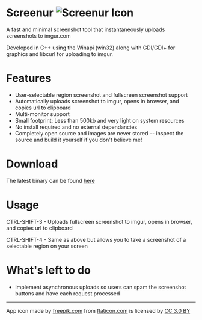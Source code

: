 # Screenur ![Screenur Icon](http://i.imgur.com/pc9lOm9.png "Screenur Icon") 
A fast and minimal screenshot tool that instantaneously uploads screenshots to imgur.com

Developed in C++ using the Winapi (win32) along with GDI/GDI+ for graphics and libcurl for uploading to imgur. 

# Features
- User-selectable region screenshot and fullscreen screenshot support
- Automatically uploads screenshot to imgur, opens in browser, and copies url to clipboard
- Multi-monitor support
- Small footprint: Less than 500kb and very light on system resources
- No install required and no external dependancies
- Completely open source and images are never stored -- inspect the source and build it yourself if you don't believe me!

# Download
The latest binary can be found [here](https://github.com/Shivang44/Screenur/raw/master/Screenur.exe)

# Usage
CTRL-SHIFT-3 - Uploads fullscreen screenshot to imgur, opens in browser, and copies url to clipboard

CTRL-SHIFT-4 - Same as above but allows you to take a screenshot of a selectable region on your screen

# What's left to do
- Implement asynchronous uploads so users can spam the screenshot buttons and have each request processed


***


App icon made by [freepik.com](http://www.freepik.com) from [flaticon.com](http://www.flaticon.com) is licensed by [CC 3.0 BY](http://creativecommons.org/licenses/by/3.0/)
